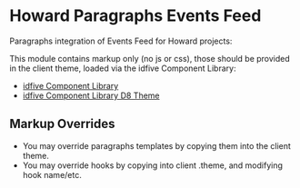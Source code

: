# Howard Paragraphs Events Feed

Paragraphs integration of Events Feed for Howard projects:

This module contains markup only (no js or css), those should be provided in the client theme, loaded via the idfive Component Library:

 - [idfive Component Library](https://bitbucket.org/idfivellc/idfive-component-library)
 - [idfive Component Library D8 Theme](https://bitbucket.org/idfivellc/idfive-component-library-d8-theme)

## Markup Overrides

- You may override paragraphs templates by copying them into the client theme.
- You may override hooks by copying into client .theme, and modifying hook name/etc.
